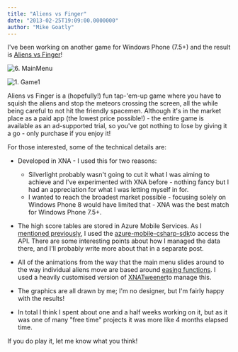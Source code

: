 ```yaml
---
title: "Aliens vs Finger"
date: "2013-02-25T19:09:00.0000000"
author: "Mike Goatly"
---
```

I've been working on another game for Windows Phone \(7\.5\+\) and the result is [Aliens vs Finger](http://www.windowsphone.com/en-gb/store/app/aliens-vs-finger/02a04b4b-f284-4a6e-a424-33bc25763cc2)\!

![6. MainMenu](http://www.goatly.net/Media/Default/Windows-Live-Writer/Aliens-vs-Finger_10A9F/6.%20MainMenu_c8552d67-fd44-4227-adcb-223a9ef04d07.png)

![1. Game1](http://www.goatly.net/Media/Default/Windows-Live-Writer/Aliens-vs-Finger_10A9F/1.%20Game1_766c17a2-fb1f-4854-9882-b7b509e52b94.png)

Aliens vs Finger is a \(hopefully\!\) fun tap\-'em\-up game where you have to squish the aliens and stop the meteors crossing the screen\, all the while being careful to not hit the friendly spacemen\. Although it's in the market place as a paid app \(the lowest price possible\!\) \- the entire game is available as an ad\-supported trial\, so you've got nothing to lose by giving it a go \- only purchase if you enjoy it\!

For those interested\, some of the technical details are:

- Developed in XNA \- I used this for two reasons:

    - Silverlight probably wasn't going to cut it what I was aiming to achieve and I've experimented with XNA before \- nothing fancy but I had an appreciation for what I was letting myself in for\.
    - I wanted to reach the broadest market possible \- focusing solely on Windows Phone 8 would have limited that \- XNA was the best match for Windows Phone 7\.5\+\.
- The high score tables are stored in Azure Mobile Services\. As I [mentioned previously](http://www.goatly.net/using-azure-mobile-services-from-windows-phone-7-apps)\, I used the [azure\-mobile\-csharp\-sdk](https://github.com/kenegozi/azure-mobile-csharp-sdk)to access the API\. There are some interesting points about how I managed the data there\, and I'll probably write more about that in a separate post\.
- All of the animations from the way that the main menu slides around to the way individual aliens move are based around [easing functions](http://www.robertpenner.com/easing/)\. I used a heavily customised version of [XNATweener](http://xnatweener.codeplex.com/)to manage this\.
- The graphics are all drawn by me; I'm no designer\, but I'm fairly happy with the results\!
- In total I think I spent about one and a half weeks working on it\, but as it was one of many "free time" projects it was more like 4 months elapsed time\.

If you do play it\, let me know what you think\!

